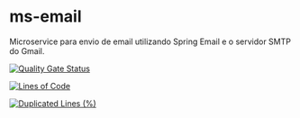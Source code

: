 # ms-email
Microservice para envio de email utilizando Spring Email e o servidor SMTP do Gmail.

[![Quality Gate Status](https://sonarcloud.io/api/project_badges/measure?project=fernandoguide_ms-email&metric=alert_status)](https://sonarcloud.io/summary/new_code?id=fernandoguide_ms-email)

[![Lines of Code](https://sonarcloud.io/api/project_badges/measure?project=fernandoguide_ms-email&metric=ncloc)](https://sonarcloud.io/summary/new_code?id=fernandoguide_ms-email)

[![Duplicated Lines (%)](https://sonarcloud.io/api/project_badges/measure?project=fernandoguide_ms-email&metric=duplicated_lines_density)](https://sonarcloud.io/summary/new_code?id=fernandoguide_ms-email)


